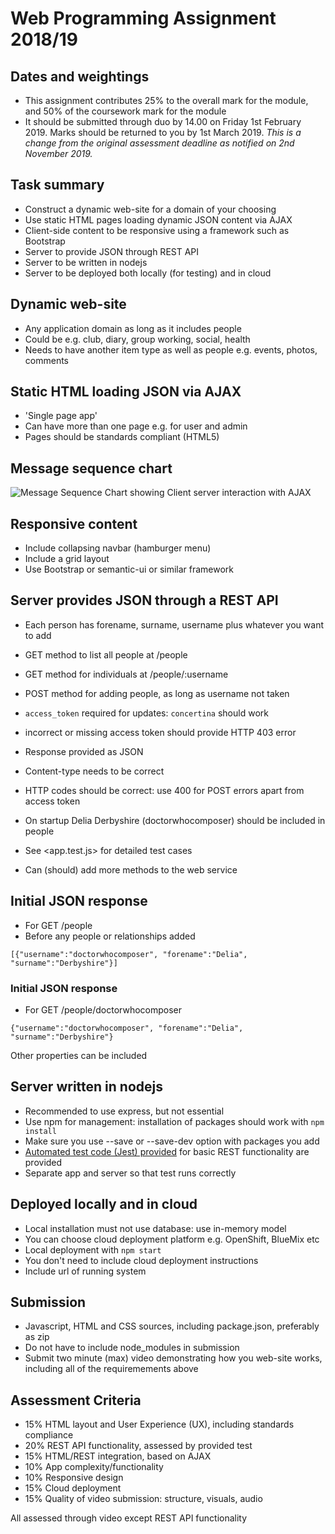 # Web Programming Assignment 2018/19


## Dates and weightings

- This assignment contributes 25% to the overall mark for the module, and 50% of the coursework mark for the module
- It should be submitted through duo by 14.00 on Friday 1st February 2019. Marks should be returned to you by 1st March 2019. *This is a change from the original assessment deadline as notified on 2nd November 2019.*


## Task summary

- Construct a dynamic web-site for a domain of your choosing
- Use static HTML pages loading dynamic JSON content via AJAX
- Client-side content to be responsive using a framework such as Bootstrap
- Server to provide  JSON through REST API
- Server to be written in nodejs
- Server to be deployed both locally (for testing) and in cloud


## Dynamic web-site

- Any application domain as long as it includes people
- Could be e.g. club, diary, group working, social, health
- Needs to have another item type as well as people e.g. events, photos, comments


## Static HTML loading JSON via AJAX

- 'Single page app'
- Can have more than one page e.g. for user and admin
- Pages should be standards compliant (HTML5)


## Message sequence chart

![Message Sequence Chart showing Client server interaction with AJAX](https://www.websequencediagrams.com/cgi-bin/cdraw?lz=dGl0bGUgQ2xpZW50L3NlcnZlciBpbnRlcmFjdGlvbgoKABUGLT5TABcFOiBTdGF0aWMgcGFnZSByZXF1ZXN0CgAWBi0-AEEGOiBIVE1MCmxvb3AgZWFjaCB1c2VyIABJBwA_EER5bmFtaWMgY29udGVudABLCCAoQUpBWCkASRFKU09OAIEKCQBnCFJlbmRlcgAXBQA_CWFzAIEBBSB3aXRoaW4gRE9NCmVuZAoK&s=roundgreen)


## Responsive content 

- Include collapsing navbar (hamburger menu)
- Include a grid layout
- Use Bootstrap or semantic-ui or similar framework


## Server provides JSON through a REST API

- Each person has forename, surname, username plus whatever you want to add
- GET method to list all people at /people
- GET method for individuals at /people/:username


- POST method for adding people, as long as username not taken
- `access_token` required for updates: `concertina` should work
- incorrect or missing access token should provide HTTP 403 error
- Response provided as JSON
- Content-type needs to be correct
- HTTP codes should be correct: use 400 for POST errors apart from access token
- On startup Delia Derbyshire (doctorwhocomposer) should be included in people
- See <app.test.js> for detailed test cases
- Can (should) add more methods to the web service


## Initial JSON response

- For GET /people
- Before any people or relationships added

`[{"username":"doctorwhocomposer",
   "forename":"Delia",
   "surname":"Derbyshire"}]`



### Initial JSON response

- For GET /people/doctorwhocomposer

`{"username":"doctorwhocomposer",
  "forename":"Delia",
  "surname":"Derbyshire"}`

Other properties can be included


## Server written in nodejs

- Recommended to use express, but not essential
- Use npm for management: installation of packages should work with `npm install`
- Make sure you use --save or --save-dev option with packages you add
- [Automated test code (Jest) provided](app.test.js) for basic REST functionality are provided
- Separate app and server so that test runs correctly


## Deployed locally and in cloud

- Local installation must not use database: use in-memory model
- You can choose cloud deployment platform e.g. OpenShift, BlueMix etc
- Local deployment with `npm start`
- You don't need to include cloud deployment instructions
- Include url of running system


## Submission

- Javascript, HTML and CSS sources, including package.json, preferably as zip
- Do not have to include node_modules in submission
- Submit two minute (max) video demonstrating how you web-site works, including all of the requiremements above


## Assessment Criteria

- 15% HTML layout and User Experience (UX), including standards compliance
- 20% REST API functionality, assessed by provided test
- 15% HTML/REST integration, based on AJAX
- 10% App complexity/functionality
- 10% Responsive design
- 15% Cloud deployment
- 15% Quality of video submission: structure, visuals, audio

All assessed through video except REST API functionality

